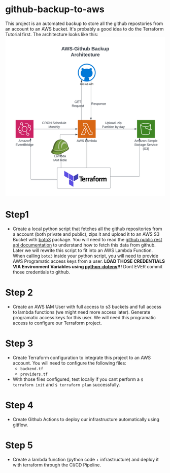 # github-backup-to-aws
This project is an automated backup to store all the github repostories from an account to an AWS bucket. It's probably a good idea to do the Terraform Tutorial first. The architecture looks like this:
![architecture](diagrams/github-backup.png)

# Step1
* Create a local python script that fetches all the github repositories from a account (both private and public), zips it and upload it to an AWS S3 Bucket with [boto3](https://boto3.amazonaws.com/v1/documentation/api/latest/index.html) package. You will need to read the [github public rest api documentation](https://docs.github.com/en/rest) to understand how to fetch this data from github. Later we will rewrite this script to fit into an AWS Lambda Function. When calling `boto3` inside your python script, you will need to provide AWS Programatic access keys from a user. **LOAD THOSE CREDENTIALS VIA Environment Variables using [python-dotenv](https://pypi.org/project/python-dotenv/)!!!** Dont EVER commit those credentials to github.

# Step 2
* Create an AWS IAM User with full access to s3 buckets and full access to lambda functions (we might need more access later). Generate programatic access keys for this user. We will need this programatic access to configure our Terraform project. 

# Step 3
* Create Terraform configuration to integrate this project to an AWS account. You will need to configure the following files:
  * `backend.tf`
  * `providers.tf`
* With those files configured, test locally if you cant perform a `$ terraform init` and `$ terraform plan` successfully.

# Step 4
* Create Github Actions to deploy our infrastructure automatically using gitflow.

# Step 5
* Create a lambda function (python code + infrastructure) and deploy it with terraform through the CI/CD Pipeline.
